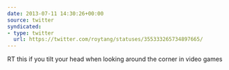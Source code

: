 ```yaml
---
date: 2013-07-11 14:30:26+00:00
source: twitter
syndicated:
- type: twitter
  url: https://twitter.com/roytang/statuses/355333265734897665/
---
```


RT this if you tilt your head when looking around the corner in video games